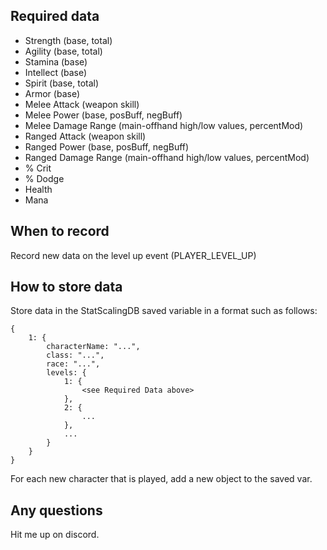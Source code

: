 ## Required data

* Strength (base, total)
* Agility (base, total)
* Stamina (base)
* Intellect (base)
* Spirit (base, total)
* Armor (base)
* Melee Attack (weapon skill)
* Melee Power (base, posBuff, negBuff)
* Melee Damage Range (main-offhand high/low values, percentMod) 
* Ranged Attack (weapon skill)
* Ranged Power (base, posBuff, negBuff)
* Ranged Damage Range (main-offhand high/low values, percentMod) 
* % Crit
* % Dodge
* Health
* Mana

## When to record

Record new data on the level up event (PLAYER_LEVEL_UP)

## How to store data

Store data in the StatScalingDB saved variable in a format such as follows:

```
{
	1: {
		characterName: "...",
		class: "...",
		race: "...",
		levels: {
			1: {
				<see Required Data above>
			},
			2: {
				...
			},
			...
		}
	}
}
```

For each new character that is played, add a new object to the saved var.

## Any questions

Hit me up on discord.
